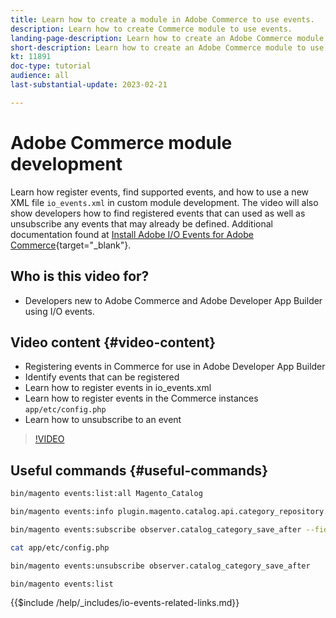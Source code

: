 ```yaml
---
title: Learn how to create a module in Adobe Commerce to use events.
description: Learn how to create Commerce module to use events.
landing-page-description: Learn how to create an Adobe Commerce module to use events.
short-description: Learn how to create an Adobe Commerce module to use events.
kt: 11891
doc-type: tutorial
audience: all
last-substantial-update: 2023-02-21

---
```


# Adobe Commerce module development

Learn how register events, find supported events, and how to use a new XML file `io_events.xml` in custom module development. The video will also show developers how to find registered events that can used as well as unsubscribe any events that may already be defined. Additional documentation found at [Install Adobe I/O Events for Adobe Commerce](https://developer.adobe.com/commerce/events/get-started/installation/){target="_blank"}.

## Who is this video for?

* Developers new to Adobe Commerce and Adobe Developer App Builder using I/O events.

## Video content {#video-content}

* Registering events in Commerce for use in Adobe Developer App Builder
* Identify events that can be registered
* Learn how to register events in io_events.xml
* Learn how to register events in the Commerce instances `app/etc/config.php`
* Learn how to unsubscribe to an event

>[!VIDEO](https://video.tv.adobe.com/v/3415802?quality=12&learn=on)

## Useful commands {#useful-commands}

```bash
bin/magento events:list:all Magento_Catalog

bin/magento events:info plugin.magento.catalog.api.category_repository.save

bin/magento events:subscribe observer.catalog_category_save_after --fields=entity_id --fields=parent_id

cat app/etc/config.php

bin/magento events:unsubscribe observer.catalog_category_save_after

bin/magento events:list
```

{{$include /help/_includes/io-events-related-links.md}}
